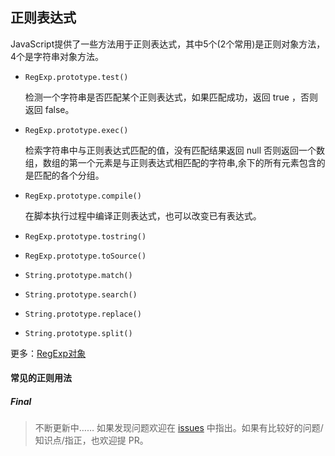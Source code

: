 
<h2 id="regexp">正则表达式</h2>


JavaScript提供了一些方法用于正则表达式，其中5个(2个常用)是正则对象方法，4个是字符串对象方法。


- `RegExp.prototype.test() `
	
	检测一个字符串是否匹配某个正则表达式，如果匹配成功，返回 true ，否则返回 false。


- `RegExp.prototype.exec() `

	检索字符串中与正则表达式匹配的值，没有匹配结果返回 null 否则返回一个数组，数组的第一个元素是与正则表达式相匹配的字符串,余下的所有元素包含的是匹配的各个分组。


- `RegExp.prototype.compile() `

	在脚本执行过程中编译正则表达式，也可以改变已有表达式。


- `RegExp.prototype.tostring()`


- `RegExp.prototype.toSource()`


- `String.prototype.match()`


- `String.prototype.search()`


- `String.prototype.replace()`


- `String.prototype.split()`



更多：[RegExp对象](http://javascript.ruanyifeng.com/stdlib/regexp.html)


#### 常见的正则用法




##### Final

> 不断更新中…… 如果发现问题欢迎在 [issues](https://github.com/Aierui/web-develope-questions/issues) 中指出。如果有比较好的问题/知识点/指正，也欢迎提 PR。

